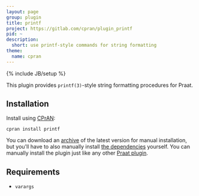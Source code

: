 ```yaml
---
layout: page
group: plugin
title: printf
project: https://gitlab.com/cpran/plugin_printf
pid: ~
description:
  short: use printf-style commands for string formatting
theme:
  name: cpran
---
```

{% include JB/setup %}

This plugin provides `printf(3)`-style string formatting procedures
for Praat.

Installation
------------

Install using [CPrAN][]:

    cpran install printf

You can download an [archive][] of the latest version for manual installation,
but you'll have to also manually install [the dependencies](#requirements)
yourself. You can manually install the plugin just like any other [Praat
plugin][plugins].

[plugins]: http://www.fon.hum.uva.nl/praat/manual/plug-ins.html
[archive]: https://gitlab.com/cpran/plugin_printf/repository/archive.zip
[cpran]:   http://cpran.net

Requirements
------------

* `varargs`

